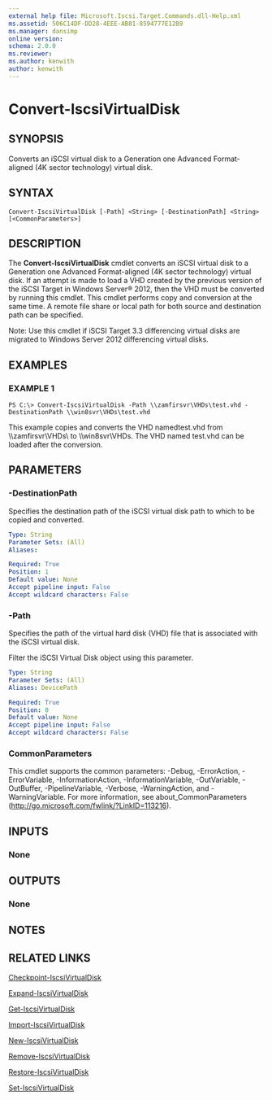 ```yaml
---
external help file: Microsoft.Iscsi.Target.Commands.dll-Help.xml
ms.assetid: 506C14DF-DD28-4EEE-AB81-8594777E12B9
ms.manager: dansimp
online version: 
schema: 2.0.0
ms.reviewer:
ms.author: kenwith
author: kenwith
---
```


# Convert-IscsiVirtualDisk

## SYNOPSIS
Converts an iSCSI virtual disk to a Generation one Advanced Format-aligned (4K sector technology) virtual disk.

## SYNTAX

```
Convert-IscsiVirtualDisk [-Path] <String> [-DestinationPath] <String> [<CommonParameters>]
```

## DESCRIPTION
The **Convert-IscsiVirtualDisk** cmdlet converts an iSCSI virtual disk to a Generation one Advanced Format-aligned (4K sector technology) virtual disk.
If an attempt is made to load a VHD created by the previous version of the iSCSI Target in Windows Server® 2012, then the VHD must be converted by running this cmdlet.
This cmdlet performs copy and conversion at the same time.
A remote file share or local path for both source and destination path can be specified.

Note: Use this cmdlet if iSCSI Target 3.3 differencing virtual disks are migrated to Windows Server 2012 differencing virtual disks.

## EXAMPLES

### EXAMPLE 1
```
PS C:\> Convert-IscsiVirtualDisk -Path \\zamfirsvr\VHDs\test.vhd -DestinationPath \\win8svr\VHDs\test.vhd
```

This example copies and converts the VHD namedtest.vhd from \\\\zamfirsvr\VHDs\ to \\\\win8svr\VHDs.
The VHD named test.vhd can be loaded after the conversion.

## PARAMETERS

### -DestinationPath
Specifies the destination path of the iSCSI virtual disk path to which to be copied and converted.

```yaml
Type: String
Parameter Sets: (All)
Aliases: 

Required: True
Position: 1
Default value: None
Accept pipeline input: False
Accept wildcard characters: False
```

### -Path
Specifies the path of the virtual hard disk (VHD) file that is associated with the iSCSI virtual disk. 

Filter the iSCSI Virtual Disk object using this parameter.

```yaml
Type: String
Parameter Sets: (All)
Aliases: DevicePath

Required: True
Position: 0
Default value: None
Accept pipeline input: False
Accept wildcard characters: False
```

### CommonParameters
This cmdlet supports the common parameters: -Debug, -ErrorAction, -ErrorVariable, -InformationAction, -InformationVariable, -OutVariable, -OutBuffer, -PipelineVariable, -Verbose, -WarningAction, and -WarningVariable. For more information, see about_CommonParameters (http://go.microsoft.com/fwlink/?LinkID=113216).

## INPUTS

### None

## OUTPUTS

### None

## NOTES

## RELATED LINKS

[Checkpoint-IscsiVirtualDisk](./Checkpoint-IscsiVirtualDisk.md)

[Expand-IscsiVirtualDisk](./Expand-IscsiVirtualDisk.md)

[Get-IscsiVirtualDisk](./Get-IscsiVirtualDisk.md)

[Import-IscsiVirtualDisk](./Import-IscsiVirtualDisk.md)

[New-IscsiVirtualDisk](./New-IscsiVirtualDisk.md)

[Remove-IscsiVirtualDisk](./Remove-IscsiVirtualDisk.md)

[Restore-IscsiVirtualDisk](./Restore-IscsiVirtualDisk.md)

[Set-IscsiVirtualDisk](./Set-IscsiVirtualDisk.md)

